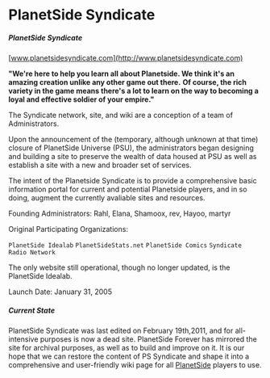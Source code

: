 # PlanetSide Syndicate

##### PlanetSide Syndicate

[www.planetsidesyndicate.com](http://www.planetsidesyndicate.com)

**"We're here to help you learn all about Planetside. We think it's an amazing
creation unlike any other game out there.** **Of course, the rich variety in the
game means there's a lot to learn on the way to becoming a loyal and effective
soldier of your empire."**

The Syndicate network, site, and wiki are a conception of a team of
Administrators.

Upon the announcement of the (temporary, although unknown at that time) closure
of PlanetSide Universe (PSU), the administrators began designing and building a
site to preserve the wealth of data housed at PSU as well as establish a site
with a new and broader set of services.

The intent of the Planetside Syndicate is to provide a comprehensive basic
information portal for current and potential Planetside players, and in so
doing, augment the currently avaliable sites and resources.

Founding Administrators: Rahl, Elana, Shamoox, rev, Hayoo, martyr

Original Participating Organizations:

`PlanetSide Idealab` `PlanetSideStats.net` `PlanetSide Comics`
`Syndicate Radio Network`

The only website still operational, though no longer updated, is the PlanetSide
Idealab.

Launch Date: January 31, 2005

##### Current State

PlanetSide Syndicate was last edited on February 19th,2011, and for
all-intensive purposes is now a dead site. PlanetSide Forever has mirrored the
site for archival purposes, as well as to build and improve on it. It is our
hope that we can restore the content of PS Syndicate and shape it into a
comprehensive and user-friendly wiki page for all [PlanetSide](../PlanetSide.md)
players to use.
